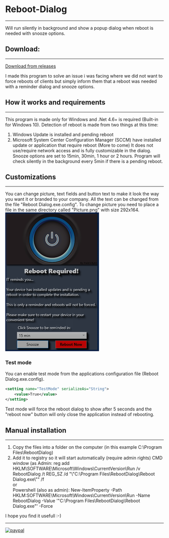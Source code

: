 # Reboot-Dialog
------
Will run silently in background and show a popup dialog when reboot is needed with snooze options.

## Download:
---
[Download from releases](https://github.com/Fredrik81/Reboot-Dialog/releases/latest "Latest Release")

I made this program to solve an issue i was facing where we did not want to force reboots of clients but simply inform them that a reboot was needed with a reminder dialog and snooze options.

## How it works and requirements
---
This program is made only for Windows and .Net 4.6+ is required (Built-in for Windows 10).
Detection of reboot is made from two things at this time:
1. Windows Update is installed and pending reboot
2. Microsoft System Center Configuration Manager (SCCM) have installed update or application that require reboot
(More to come)
It does not use/require network access and is fully customizable in the dialog.
Snooze options are set to 15min, 30min, 1 hour or 2 hours.
Program will check silently in the background every 5min if there is a pending reboot.

## Customizations
---
You can change picture, text fields and button text to make it look the way you want it or branded to your company.
All the text can be changed from the file "Reboot Dialog.exe.config".
To change picture you need to place a file in the same directory called "Picture.png" with size 292x164.
<br/>
![My image](Screenshot.PNG)
<br/>
### Test mode
You can enable test mode from the applications configuration file (Reboot Dialog.exe.config).
```XML
<setting name="TestMode" serializeAs="String">
    <value>True</value>
</setting>
```
Test mode will force the reboot dialog to show after 5 seconds and the "reboot now" button will only close the application instead of rebooting.


## Manual installation
---
1. Copy the files into a folder on the computer (in this example C:\Program Files\RebootDialog)
2. Add it to registry so it will start automatically (require admin rights)
   CMD window (as Admin: reg add HKLM\SOFTWARE\Microsoft\Windows\CurrentVersion\Run /v RebootDialog /t REG_SZ /d "\\"C:\Program Files\RebootDialog\Reboot Dialog.exe\\"" /f<br/>
   or<br/>
   Powershell (also as admin): New-ItemProperty -Path HKLM:SOFTWARE\Microsoft\Windows\CurrentVersion\Run -Name RebootDialog -Value '"C:\Program Files\RebootDialog\Reboot Dialog.exe"' -Force<br/>

I hope you find it usefull :-)
***

[![paypal](https://www.paypalobjects.com/en_US/i/btn/btn_donateCC_LG.gif)](https://www.paypal.com/cgi-bin/webscr?cmd=_donations&business=RYV3HC2FTG2XS&currency_code=USD)
